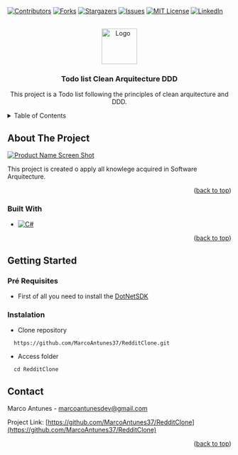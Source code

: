 <a name="readme-top"></a>

[![Contributors][contributors-shield]][contributors-url]
[![Forks][forks-shield]][forks-url]
[![Stargazers][stars-shield]][stars-url]
[![Issues][issues-shield]][issues-url]
[![MIT License][license-shield]][license-url]
[![LinkedIn][linkedin-shield]][linkedin-url]
<!-- PROJECT LOGO -->
<br />
<div align="center">  
<img src="images/logo.png" alt="Logo" width="80" height="80">  

<h3 align="center">Todo list Clean Arquitecture DDD</h3>

  <p align="center">
    This project is a Todo list following the principles of clean arquitecture and DDD.
  </p>
</div>
<!-- TABLE OF CONTENTS -->
<details>
  <summary>Table of Contents</summary>
  <ol>
    <li>
      <a href="#about-the-project">About The Project</a>
      <ul>
        <li><a href="#built-with">Built With</a></li>
      </ul>
    </li>
    <li>
      <a href="#getting-started">Getting Started</a>
      <ul>
        <li><a href="#prerequisites">Prerequisites</a></li>
        <li><a href="#installation">Installation</a></li>
        <li><a href="#references">References</a></li>
      </ul>
    </li>
    <li>
      <a href="#contact">Contact</a>
    </li>
  </ol>
</details>

## About The Project

[![Product Name Screen Shot][product-screenshot]](https://example.com)

This project is created o apply all knowlege acquired in Software Arquitecture.

<p align="right">(<a href="#readme-top">back to top</a>)</p>

### Built With
* [![C#][C#img]][C#-url]

<p align="right">(<a href="#readme-top">back to top</a>)</p>

## Getting Started

### Pré Requisites

* First of all you need to install the [DotNetSDK][dotNetSdk-url]

### Instalation
* Clone repository
```
  https://github.com/MarcoAntunes37/RedditClone.git
```
* Access folder
```
  cd RedditClone
```

## Contact

Marco Antunes - marcoantunesdev@gmail.com

Project Link: [https://github.com/MarcoAntunes37/RedditClone](https://github.com/MarcoAntunes37/RedditClone)

<p align="right">(<a href="#readme-top">back to top</a>)</p>


<!-- MARKDOWN LINKS & IMAGES -->
<!-- https://www.markdownguide.org/basic-syntax/#reference-style-links -->
[contributors-shield]: https://img.shields.io/github/contributors/MarcoAntunes37/RedditClone.svg?style=for-the-badge
[contributors-url]: https://github.com/MarcoAntunes37/RedditClone/graphs/contributors
[forks-shield]: https://img.shields.io/github/forks/MarcoAntunes37/RedditClone.svg?style=for-the-badge
[forks-url]: https://github.com/MarcoAntunes37/RedditClone/network/members
[stars-shield]: https://img.shields.io/github/stars/MarcoAntunes37/RedditClone.svg?style=for-the-badge
[stars-url]: https://github.com/MarcoAntunes37/RedditClone/stargazers
[issues-shield]: https://img.shields.io/github/issues/MarcoAntunes37/RedditClone.svg?style=for-the-badge
[issues-url]: https://github.com/MarcoAntunes37/RedditClone/issues
[license-shield]: https://img.shields.io/github/license/MarcoAntunes37/RedditClone.svg?style=for-the-badge
[license-url]: https://github.com/MarcoAntunes37/RedditClone/blob/master/LICENSE.txt
[linkedin-shield]: https://img.shields.io/badge/-LinkedIn-black.svg?style=for-the-badge&logo=linkedin&colorB=555
[linkedin-url]: https://linkedin.com/in/marco-aurelio-antunes-junior-0b11526a/
[product-screenshot]: images/screenshot.png
[C#img]: https://img.shields.io/badge/c%23-%23239120.svg?style=for-the-badge&logo=c-sharp&logoColor=white 
[C#-url]: https://learn.microsoft.com/en-us/dotnet/csharp/
[dotNetSdk-url]: https://aka.ms/vscDocs/dotnet/download
